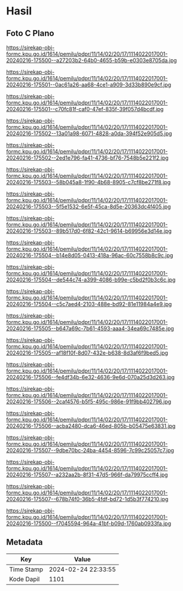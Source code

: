 # Hasil

## Foto C Plano

https://sirekap-obj-formc.kpu.go.id/1614/pemilu/pdpr/11/14/02/20/17/1114022017001-20240216-175500--a27203b2-64b0-4655-b59b-e0303e8705da.jpg

https://sirekap-obj-formc.kpu.go.id/1614/pemilu/pdpr/11/14/02/20/17/1114022017001-20240216-175501--0ac61a26-aa68-4ce1-a909-3d33b890e9cf.jpg

https://sirekap-obj-formc.kpu.go.id/1614/pemilu/pdpr/11/14/02/20/17/1114022017001-20240216-175501--c70fc81f-caf0-47ef-835f-39f057d4bcdf.jpg

https://sirekap-obj-formc.kpu.go.id/1614/pemilu/pdpr/11/14/02/20/17/1114022017001-20240216-175502--13a01a98-6071-4828-a0da-394f52e905d5.jpg

https://sirekap-obj-formc.kpu.go.id/1614/pemilu/pdpr/11/14/02/20/17/1114022017001-20240216-175502--2ed1e796-fa41-4736-bf76-7548b5e221f2.jpg

https://sirekap-obj-formc.kpu.go.id/1614/pemilu/pdpr/11/14/02/20/17/1114022017001-20240216-175503--58b045a8-1f90-4b68-8905-c7cf8be271f8.jpg

https://sirekap-obj-formc.kpu.go.id/1614/pemilu/pdpr/11/14/02/20/17/1114022017001-20240216-175503--5f5e1532-6e5f-45ca-8d5e-20363dc4f405.jpg

https://sirekap-obj-formc.kpu.go.id/1614/pemilu/pdpr/11/14/02/20/17/1114022017001-20240216-175503--89b517d0-6f82-42c1-9614-b69956e3d14e.jpg

https://sirekap-obj-formc.kpu.go.id/1614/pemilu/pdpr/11/14/02/20/17/1114022017001-20240216-175504--b14e8d05-0413-418a-96ac-60c7558b8c9c.jpg

https://sirekap-obj-formc.kpu.go.id/1614/pemilu/pdpr/11/14/02/20/17/1114022017001-20240216-175504--de544c74-a399-4086-b99e-c5bd2f0b3c6c.jpg

https://sirekap-obj-formc.kpu.go.id/1614/pemilu/pdpr/11/14/02/20/17/1114022017001-20240216-175504--c5c7aed4-2103-488e-bd92-81e11984a4e9.jpg

https://sirekap-obj-formc.kpu.go.id/1614/pemilu/pdpr/11/14/02/20/17/1114022017001-20240216-175505--b647a69c-7b61-4593-aaa4-34ea69c7485e.jpg

https://sirekap-obj-formc.kpu.go.id/1614/pemilu/pdpr/11/14/02/20/17/1114022017001-20240216-175505--af18f10f-8d07-432e-b638-8d3af6f9bed5.jpg

https://sirekap-obj-formc.kpu.go.id/1614/pemilu/pdpr/11/14/02/20/17/1114022017001-20240216-175506--fe4df34b-6e32-4636-9e6d-070a25d3d263.jpg

https://sirekap-obj-formc.kpu.go.id/1614/pemilu/pdpr/11/14/02/20/17/1114022017001-20240216-175506--2caf4576-b5f5-495c-986e-91f9bb402796.jpg

https://sirekap-obj-formc.kpu.go.id/1614/pemilu/pdpr/11/14/02/20/17/1114022017001-20240216-175506--acba2480-dca6-46ed-805b-b05475e63831.jpg

https://sirekap-obj-formc.kpu.go.id/1614/pemilu/pdpr/11/14/02/20/17/1114022017001-20240216-175507--9dbe70bc-24ba-4454-8596-7c99c25057c7.jpg

https://sirekap-obj-formc.kpu.go.id/1614/pemilu/pdpr/11/14/02/20/17/1114022017001-20240216-175507--a232aa2b-8f31-47d5-966f-da79975ccff4.jpg

https://sirekap-obj-formc.kpu.go.id/1614/pemilu/pdpr/11/14/02/20/17/1114022017001-20240216-175507--678b74f0-36b5-4fdf-bd72-1d5b3f774210.jpg

https://sirekap-obj-formc.kpu.go.id/1614/pemilu/pdpr/11/14/02/20/17/1114022017001-20240216-175500--f7045594-964a-41bf-b09d-1760ab0933fa.jpg


## Metadata

| Key        | Value               |
| ---------- | ------------------- |
| Time Stamp | 2024-02-24 22:33:55 |
| Kode Dapil | 1101                |



